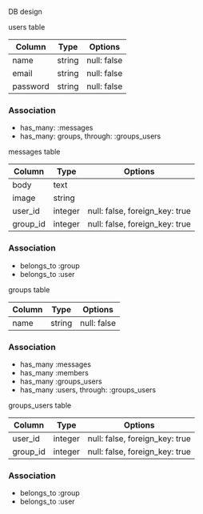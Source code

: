 DB design

users table

|Column|Type|Options|
|------|----|-------|
|name|string|null: false|
|email|string|null: false|
|password|string|null: false|

### Association
- has_many: :messages
- has_many: groups, through: :groups_users

messages table

|Column|Type|Options|
|------|----|-------|
|body|text||
|image|string||
|user_id|integer|null: false, foreign_key: true|
|group_id|integer|null: false, foreign_key: true|

### Association
- belongs_to :group
- belongs_to :user

groups table

|Column|Type|Options|
|------|----|-------|
|name|string|null: false|


### Association
- has_many :messages
- has_many :members
- has_many :groups_users
- has_many :users, through: :groups_users

groups_users table

|Column|Type|Options|
|------|----|-------|
|user_id|integer|null: false, foreign_key: true|
|group_id|integer|null: false, foreign_key: true|

### Association
- belongs_to :group
- belongs_to :user
